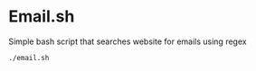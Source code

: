 # Email.sh
Simple bash script that searches website for emails using regex

<code>./email.sh</code>
